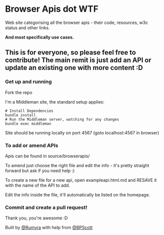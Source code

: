 # Browser Apis dot WTF

Web site categorising all the browser apis - their code, resources, w3c status and other links.

**And most specifically use cases.**

## This is for everyone, so please feel free to contribute! The main remit is just add an API or update an existing one with more content :D

### Get up and running

Fork the repo

I'm a Middleman site, the standard setup applies:

```
# Install Dependencies
bundle install
# Run the Middleman server, watching for any changes
bundle exec middleman
```

Site should be running locally on port 4567 (goto localhost:4567 in browser)

### To add or amend APIs

Apis can be found in source/browserapis/

To amend just choose the right file and edit the info - it's pretty straight forward but ask if you need help :)

To create a new file for a new api, open exampleapi.html.md and RESAVE it with the name of the API to add.

Edit the info inside the file, it'll automatically be listed on the homepage.

### Commit and create a pull request!

Thank you, you're awesome :D


Built by [@Rumyra](https://twitter.com/Rumyra) with help from [@BPScott](https://twitter.com/BPScott)

